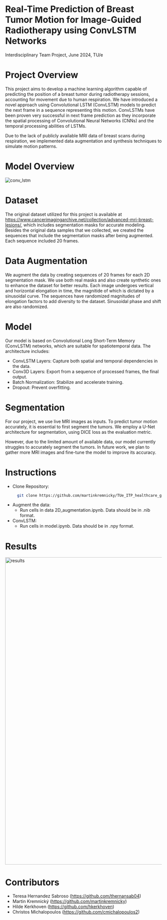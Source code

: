 # Real-Time Prediction of Breast Tumor Motion for Image-Guided Radiotherapy using  ConvLSTM Networks
Interdisciplinary Team Project, June 2024, TU/e

# Project Overview
This project aims to develop a machine learning algorithm capable of predicting the position of a breast tumor during radiotherapy sessions, accounting for movement due to human respiration. We have introduced a novel approach using Convolutional LSTM (ConvLSTM) models to predict the next frame in a sequence representing this motion. ConvLSTMs have been proven very successful in next frame prediction as they incorporate the spatial processing of Convolutional Neural Networks (CNNs) and the temporal processing abilities of LSTMs. 

Due to the lack of publicly available MRI data of breast scans during respiration, we implemented data augmentation and synthesis techniques to simulate motion patterns.

# Model Overview 
![conv_lstm](https://github.com/martinkremnicky/TUe_ITP_healthcare_group_2/assets/144246239/a41a6f4a-478f-4948-828c-8a0c34aa9b3b)


# Dataset 
The original dataset utilized for this project is available at https://www.cancerimagingarchive.net/collection/advanced-mri-breast-lesions/, which includes segmentation masks for accurate modeling.
Besides the original data samples that we collected, we created the sequences that include the segmentation masks after being augmented. Each sequence included 20 frames. 

# Data Augmentation
We augment the data by creating sequences of 20 frames for each 2D segmentation mask. We use both real masks and also create synthetic ones to enhance the dataset for better results. Each image undergoes vertical and horizontal elongation in time, the magnitide of which is dictated by a sinusoidal curve. The sequences have randomized magnitudes of elongation factors to add diversity to the dataset. Sinusoidal phase and shift are also randomized.

# Model 
Our model is based on Convolutional Long Short-Term Memory (ConvLSTM) networks, which are suitable for spatiotemporal data. The architecture includes:
  - ConvLSTM Layers: Capture both spatial and temporal dependencies in the data.
  - Conv3D Layers: Export from a sequence of processed frames, the final output.
  - Batch Normalization: Stabilize and accelerate training.
  - Dropout: Prevent overfitting.

# Segmentation 
For our project, we use live MRI images as inputs. To predict tumor motion accurately, it is essential to first segment the tumors. We employ a U-Net architecture for segmentation, using DICE loss as the evaluation metric.

However, due to the limited amount of available data, our model currently struggles to accurately segment the tumors. In future work, we plan to gather more MRI images and fine-tune the model to improve its accuracy.

# Instructions

- Clone Repository:
  ```bash
    git clone https://github.com/martinkremnicky/TUe_ITP_healthcare_group_2.git
- Augment the data:
  - Run cells in data 2D_augmentation.ipynb. Data should be in .nib format.
- ConvLSTM:
  - Run cells in model.ipynb. Data should be in .npy format.

# Results

<img width="985" alt="results" src="https://github.com/martinkremnicky/TUe_ITP_healthcare_group_2/assets/144246239/f2b2a6fc-ccbf-41b6-98a9-1beeb3371ca7">


# Contributors 
- Teresa Hernandez Sabroso (https://github.com/thernansab04)
- Martin Kremnický (https://github.com/martinkremnicky)
- Hilde Kerkhoven (https://github.com/hkerkhoven)
- Christos Michalopoulos (https://github.com/cmichalopoulos2)
